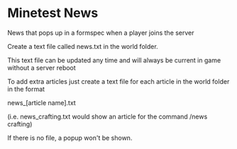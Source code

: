 Minetest News
====

News that pops up in a formspec when a player joins the server

Create a text file called news.txt in the world folder.

This text file can be updated any time and will always be current in game without a server reboot

To add extra articles just create a text file for each article in the world folder in the format

news_[article name].txt

(i.e. news_crafting.txt would show an article for the command /news crafting)

If there is no file, a popup won't be shown.

